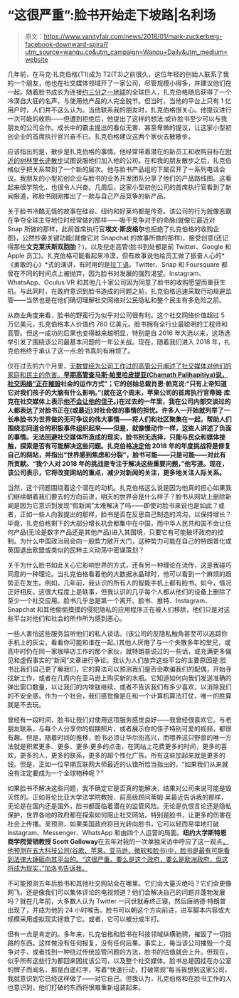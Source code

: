 # “这很严重”:脸书开始走下坡路|名利场

> 原文：<https://www.vanityfair.com/news/2018/01/mark-zuckerberg-facebook-downward-spiral?utm_source=wanqu.co&utm_campaign=Wanqu+Daily&utm_medium=website>

几年前，在马克·扎克伯格(T1)成为 T2(T3)之前很久，这位年轻的创始人联系了我的一个朋友，他也在社交媒体领域开了一家公司，尽管规模小得多，并建议他们在一起。随着脸书成长为连接[约三分之一地球](https://techcrunch.com/2017/06/27/facebook-2-billion-users/)的全球巨人，扎克伯格随后获得了一个冷漠自大狂的名声，与使用他产品的人完全脱节。但当时，当他的平台上只有 1 亿用户时，人们并不这么认为。当他联系我的朋友时，扎克伯格很关心。他提议进行一次可能的收购——但遭到拒绝后，他提出了这样的想法:或许脸书至少可以与我朋友的公司合作。成长中的霸主提出的看似无害、甚至卑微的提议，让这家小型初创企业的首席执行官兴奋不已。扎克伯格建议这两个家伙去散散步。

应该指出的是，散步是扎克伯格的事情。他经常带着潜在的新员工和收购目标在[附近的树林里长途散步](https://bits.blogs.nytimes.com/2011/07/07/a-walk-in-the-woods-with-mark-zuckerberg/)试图说服他们加入他的公司。在和我的朋友散步之后，扎克伯格似乎把关系带到了一个新的层次。他与脸书产品组的下属召开了一系列电话会议。我朋友的小型初创企业与脸书的业务开发团队分享了他们的产品路线图。这看起来很学院化，也很令人兴奋。几周后，这家小型初创公司的首席执行官看到了新闻报道，称脸书刚刚推出了一款与自己产品竞争的新产品。

关于脸书冷酷无情的故事在硅谷、纽约和好莱坞都是传奇。该公司的行为就像恶霸在争夺全球主导地位时经常做的那样——吸干竞争对手的命脉(就像它最近对 Snap 所做的那样，此前首席执行官**埃文·斯皮格尔**也拒绝了扎克伯格的收购企图)，公然抄袭关键功能(就像它对 Snapchat 的故事所做的那样)，接受创意(还记得那些**文克莱沃斯双胞胎**？)，以及挖走高管(脸书到处都是前 Twitter、Google 和 Apple 员工)。扎克伯格可能看起来冷漠，但有故事说他给员工做了振奋人心的*《勇敢的心》*式的演讲，有时用的是[拉丁语](https://www.vanityfair.com/news/2016/06/how-mark-zuckerberg-led-facebooks-war-to-crush-google-plus)。Twitter、Snap 和 Foursquare 都曾在不同的时间点上被抛弃，因为脸书对发展的强烈渴望。Instagram、WhatsApp、Oculus VR 和其他几十家公司因为同意了脸书的收购愿望而重获生机。与此同时，在政府意识到脸书造成的问题之前，扎克伯格迅速采取行动规避监管——当然也是在他们确切理解社交网络对公民隐私和整个民主有多危险之前。

从商业角度来看，脸书的野蛮行为似乎对公司很有利。这个社交网络价值超过 5 万亿美元，扎克伯格本人价值约 760 亿美元。脸书拥有全行业最聪明的工程师和高管。但这一成功的后果也变得越来越明显，特别是自 2016 年大选以来，这场选举引发了围绕该公司最基本问题的一年公关战。现在，随着我们进入 2018 年，扎克伯格终于承认了这一点:脸书真的有麻烦了。

仅在过去的六个月里，[无数曾经为公司工作过的高管公开阐述了社交媒体对他们的家庭和民主的危害。**早期高管查马斯·帕里哈皮提亚(Chamath Palihapitiya)说，社交网络“正在**](https://www.vanityfair.com/news/2017/10/early-facebook-employees-regret-the-monster-they-created)**[摧毁](https://www.nytimes.com/2017/12/15/technology/facebook-blog-feel-bad.html)社会的运作方式”；它的创始总裁肖恩·帕克说:“只有上帝知道它对我们孩子的大脑有什么影响。”(就在这个周末，**苹果公司的首席执行官蒂姆·库克**在社交媒体上表示[他不会让他的侄子](https://www.marketwatch.com/story/why-apples-tim-cook-doesnt-want-his-nephew-to-use-social-networks-2018-01-21)。)在过去的一年里，我在公司内部交谈过的人都表达了对脸书正在(或最近)对社会做的事情的担忧。许多人一开始就列举了一长串脸书为世界做的无可争议的伟大事情——将人们和社区聚集在一起，帮助人们围绕志同道合的积极事件组织起来——但是，就像慢动作一样，这些人讲述了负面的事情。无法回避社交媒体所造成的现实，脸书别无选择，只能与民众和媒体接触，探索是否有可能解决这些问题。扎克伯格[决定](https://www.facebook.com/zuck/posts/10104380170714571)他 2018 年的年度挑战将是修复自己的网站，并指出“世界感到焦虑和分裂”，脸书可能——只是可能——对此有所贡献。“我个人对 2018 年的挑战是专注于解决这些重要问题，”他写道。现在，该公司表示，它将改变网站的重点，减少对新闻的关注，更多地关注人际关系。**

当然，这个问题围绕着这个潜在的动机。扎克伯格这么说是因为他真的担心如果我们继续朝着我们要去的方向前进，明天的世界会是什么样子？脸书从网站上删除新闻是因为它意识到发现“假新闻”太难解决了吗——即使对脸书来说也是如此？或者，正如一些人向我提出的那样，脸书是否在反思自己制造的鸿沟，以保持增长？毕竟，扎克伯格剩下的大部分增长机会都集中在中国，而中华人民共和国不会让任何产品(无论是数字产品还是其他产品)进入其国境，只要它有可能破坏政府的控制。为什么中国政治局会向一股势力敞开大门，这种势力可能在自己的特朗普化或英国退出欧盟或类似的民粹主义动荡中密谋策划？

关于为什么脸书如此关心它影响世界的方式，还有另一种理论在流传，这是我碰巧同意的一种理论。当扎克伯格看着他的大数据水晶球时，他可以看到一个麻烦的趋势正在发生。例如，几年前，我认识的所有人的智能手机上都有脸书。如今，情况正好相反。这很大程度上是轶事，但我认识的几乎每个人都从他们的设备上删除了至少一个社交应用。脸书几乎总是第一个离开。脸书、推特、Instagram、Snapchat 和其他偷偷摸摸的侵犯隐私的应用程序正在被人们移除，他们只是对这些平台对他们和社会的所作所为感到恶心。

一些人害怕这些服务监听他们的私人谈话。(该公司的反隐私触角甚至可以追踪你手机上的灰尘，看看你可能和谁在一起。)其他人厌倦了与一个失散多年的堂兄，或高中时仍在同一家咖啡店工作的那个家伙，就特朗普说过的一些话，或充满更多偏见和虚假事实的“新闻”文章进行争论。我认为人们放弃这些平台的主要原因是:脸书比我们自己更了解我们，它的算法可以预测我们是否会欺骗我们的配偶，开始寻找新工作，或者在几周内在亚马逊上购买新的水瓶。它知道如何向我们发送准确的弹出窗口数量，以让我们的内啡肽继续，或者不告诉我们有多少喜欢，以消除我们的不安全感。作为一个社会，我们感觉像是在和一个计算机算法打仗，唯一的胜算就是不去玩。

曾经有一段时间，脸书让我们对使用这项服务感觉良好——我曾经很喜欢它。与老朋友联系，与每个人分享你的假期照片，或者展示你的侄子特别可爱的视频，都很有趣。但是，随着时间的推移，脸书必须让华尔街高兴，而喂养这只野兽的唯一方法就是积累更多、更多、更多:更多的点击，在网站上花费更多的时间，更多的喜欢，更多的人，更多的联系，更多的超个性化广告。所有这些加起来就是更多的钱。但是，正如一位早期互联网大师最近的认错所恰当指出的，“如果我们从来就没有注定要成为一个全球物种呢？”

如果脸书不解决这些问题，我不确定它是否真的能解决，结果对公司来说可能是毁灭性的。正如哥伦比亚大学法学院教授、前高级顾问蒂姆·吴最近告诉我的那样，无论是在国内还是国外，脸书都面临着潜在的监管风险。无论是仇恨言论还是隐私保护，世界各地的政府都在探索如何阻止社交网站，特别是脸书，让更多的伤害在社会上传播。吴预测，如果美国政府将目光转向脸书，它可以轻而易举地打破 Instagram、Messenger、WhatsApp 和由四个人运营的局面。**纽约大学斯特恩商学院营销教授 Scott Galloway**在去年对我的一次单独采访中呼应了这一观点[，他预测在五大科技公司(谷歌、苹果、亚马逊、微软和脸书)中，脸书是最有可能看到法律大锤砸向其平台的。“这很严重。要么是这个政府，要么是欧洲政府，但这将成为现实，”加洛韦告诉我。](https://www.vanityfair.com/news/2017/10/this-could-be-the-end-of-facebook-hive-podcast)

不可能预测五年后脸书和其他社交网站会在哪里。它们会大量灭绝吗？它们会更像网飞，还是像我们可以集体评论的电视频道？他们会解决自己的问题并蓬勃发展吗？就在几年前，大多数人认为 Twitter 一问世就寿终正寝，然后唐纳德·特朗普出现了，并成为他的 24 小时喉舌。脸书可以朝这个方向前进，进军脚本内容或大规模采用虚拟现实拯救了它。或者，它可以被分成半打。

但有一点是肯定的。多年来，扎克伯格和脸书在科技领域纵横驰骋，摧毁了一切挡路的东西。这样做没有任何报复，没有任何后果。事实上，每当该公司摧毁一个竞争对手，或者找到一种绕过传统监管问题的方法，脸书的估值就会上升。但现在，似乎所有这些行为都回来困扰该公司，以及整个社交媒体。脸书总是因挂在办公室的牌子而闻名，那是白底红字，写着“快速行动，打破常规”每当我想到这家公司，我就意识到它已经这样做了——对它自己。但我认为，扎克伯格和在脸书工作的人也意识到，他们打破的东西将很难重新组装起来。